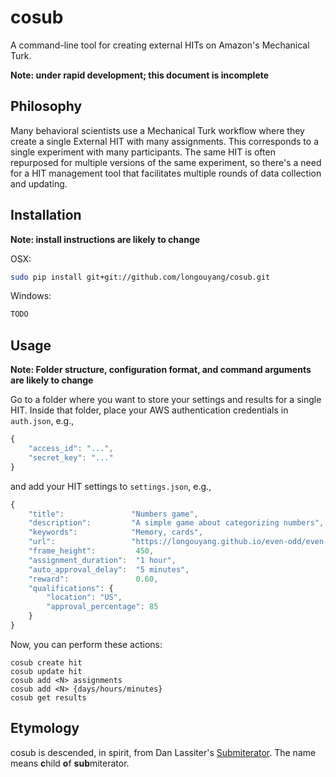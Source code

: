 # cosub

A command-line tool for creating external HITs on Amazon's Mechanical Turk.

**Note: under rapid development; this document is incomplete**

## Philosophy

Many behavioral scientists use a Mechanical Turk workflow where they create a single External HIT with many assignments.
This corresponds to a single experiment with many participants.
The same HIT is often repurposed for multiple versions of the same experiment, so there's a need for a HIT management tool that facilitates multiple rounds of data collection and updating.

## Installation

**Note: install instructions are likely to change**

OSX:

```sh
sudo pip install git+git://github.com/longouyang/cosub.git
```

Windows:

```sh
TODO
```

## Usage

**Note: Folder structure, configuration format, and command arguments are likely to change**

Go to a folder where you want to store your settings and results for a single HIT.
Inside that folder, place your AWS authentication credentials in `auth.json`, e.g.,

```js
{
    "access_id": "...",
    "secret_key": "..."
}
```

and add your HIT settings to `settings.json`, e.g.,

```js
{
    "title":               "Numbers game",
    "description":         "A simple game about categorizing numbers",
    "keywords":            "Memory, cards",
    "url":                 "https://longouyang.github.io/even-odd/even-odd.html",
    "frame_height":         450,
    "assignment_duration":  "1 hour",
    "auto_approval_delay":  "5 minutes",
    "reward":               0.60,
    "qualifications": {
        "location": "US",
        "approval_percentage": 85
    }
}
```

Now, you can perform these actions:

    cosub create hit
    cosub update hit
    cosub add <N> assignments
    cosub add <N> {days/hours/minutes}
    cosub get results

## Etymology

cosub is descended, in spirit, from Dan Lassiter's [Submiterator](https://github.com/danlassiter/Submiterator). The name means **c**hild **o**f **sub**miterator.
